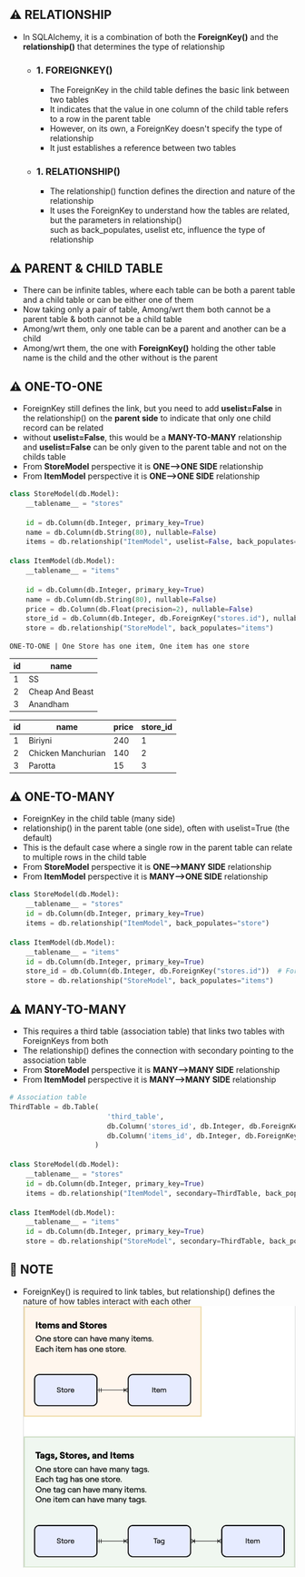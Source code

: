 ## ⚠️ RELATIONSHIP
- In SQLAlchemy, it is a combination of both the **ForeignKey()** and the **relationship()** that determines the type of relationship

    - ### 1. FOREIGNKEY()
        - The ForeignKey in the child table defines the basic link between two tables
        - It indicates that the value in one column of the child table refers to a row in the parent table
        - However, on its own, a ForeignKey doesn't specify the type of relationship 
        - It just establishes a reference between two tables

    - ### 1. RELATIONSHIP()
        - The relationship() function defines the direction and nature of the relationship
        - It uses the ForeignKey to understand how the tables are related, but the parameters in relationship() <br>
        such as back_populates, uselist etc, influence the type of relationship

## ⚠️ PARENT & CHILD TABLE
- There can be infinite tables, where each table can be both a parent table and a child table or can be either one of them
- Now taking only a pair of table, Among/wrt them both cannot be a parent table & both cannot be a child table
- Among/wrt them, only one table can be a parent and another can be a child
- Among/wrt them, the one with **ForeignKey()** holding the other table name is the child and the other without is the parent

## ⚠️ ONE-TO-ONE 
- ForeignKey still defines the link, but you need to add **uselist=False** in the relationship() on the **parent side** to indicate that only one child record can be related
- without **uselist=False**, this would be a **MANY-TO-MANY** relationship and **uselist=False** can be only given to the parent table and not on the childs table
- From **StoreModel** perspective it is **ONE-->ONE SIDE** relationship 
- From **ItemModel** perspective it is **ONE-->ONE SIDE** relationship

```python
class StoreModel(db.Model):
    __tablename__ = "stores"

    id = db.Column(db.Integer, primary_key=True)
    name = db.Column(db.String(80), nullable=False) 
    items = db.relationship("ItemModel", uselist=False, back_populates="store") 

class ItemModel(db.Model):
    __tablename__ = "items"

    id = db.Column(db.Integer, primary_key=True)
    name = db.Column(db.String(80), nullable=False)
    price = db.Column(db.Float(precision=2), nullable=False)
    store_id = db.Column(db.Integer, db.ForeignKey("stores.id"), nullable=False)
    store = db.relationship("StoreModel", back_populates="items")
```

`ONE-TO-ONE | One Store has one item, One item has one store`


| id       | name                  | 
| -------- | --------------------- | 
| 1        | SS                    | 
| 2        | Cheap And Beast       | 
| 3        | Anandham              | 

| id       | name                  | price    | store_id              | 
| -------- | --------------------- | -------- | --------------------- | 
| 1        | Biriyni               | 240      | 1                     | 
| 2        | Chicken Manchurian    | 140      | 2                     | 
| 3        | Parotta               | 15       | 3                     | 


## ⚠️ ONE-TO-MANY 
- ForeignKey in the child table (many side)
- relationship() in the parent table (one side), often with uselist=True (the default)
- This is the default case where a single row in the parent table can relate to multiple rows in the child table
- From **StoreModel** perspective it is **ONE-->MANY SIDE** relationship 
- From **ItemModel** perspective it is **MANY-->ONE SIDE** relationship

```python
class StoreModel(db.Model):
    __tablename__ = "stores"
    id = db.Column(db.Integer, primary_key=True)
    items = db.relationship("ItemModel", back_populates="store") 

class ItemModel(db.Model):
    __tablename__ = "items"
    id = db.Column(db.Integer, primary_key=True)
    store_id = db.Column(db.Integer, db.ForeignKey("stores.id"))  # ForeignKey
    store = db.relationship("StoreModel", back_populates="items")
```



## ⚠️ MANY-TO-MANY 
- This requires a third table (association table) that links two tables with ForeignKeys from both
- The relationship() defines the connection with secondary pointing to the association table
- From **StoreModel** perspective it is **MANY-->MANY SIDE** relationship 
- From **ItemModel** perspective it is **MANY-->MANY SIDE** relationship

```python
# Association table
ThirdTable = db.Table(
                        'third_table',
                        db.Column('stores_id', db.Integer, db.ForeignKey('stores.id')), # ForeignKey
                        db.Column('items_id', db.Integer, db.ForeignKey('items.id'))    # ForeignKey
                     )

class StoreModel(db.Model):
    __tablename__ = "stores"
    id = db.Column(db.Integer, primary_key=True)
    items = db.relationship("ItemModel", secondary=ThirdTable, back_populates="store") 

class ItemModel(db.Model):
    __tablename__ = "items"
    id = db.Column(db.Integer, primary_key=True)
    store = db.relationship("StoreModel", secondary=ThirdTable, back_populates="items")
```

## 🔴 NOTE
- ForeignKey() is required to link tables, but relationship() defines the nature of how tables interact with each other
![SQL-RELATIONSHIP Image](./SQL-RELATIONSHIP.jpg)

